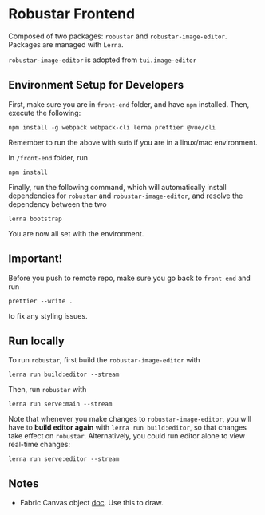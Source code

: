 # Robustar Frontend

Composed of two packages: `robustar` and `robustar-image-editor`. Packages are managed with `Lerna`.

`robustar-image-editor` is adopted from `tui.image-editor`

## Environment Setup for Developers

First, make sure you are in `front-end` folder, and have `npm` installed. Then, execute the following:

```
npm install -g webpack webpack-cli lerna prettier @vue/cli
```
Remember to run the above with `sudo` if you are in a linux/mac environment.

In `/front-end` folder, run 
```
npm install
```

Finally, run the following command, which will automatically install dependencies for `robustar` and `robustar-image-editor`, and resolve the dependency between the two
```
lerna bootstrap
```

You are now all set with the environment.

## Important!

Before you push to remote repo, make sure you go back to `front-end` and run

```
prettier --write .
```

to fix any styling issues.

## Run locally

To run `robustar`, first build the `robustar-image-editor` with

```
lerna run build:editor --stream
```

Then, run `robustar` with

```
lerna run serve:main --stream
```

Note that whenever you make changes to `robustar-image-editor`, you will have to **build editor again** with `lerna run build:editor`, so that changes take effect on `robustar`. Alternatively, you could run editor alone to view real-time changes:

```
lerna run serve:editor --stream
```

## Notes

- Fabric Canvas object [doc](http://fabricjs.com/docs/fabric.Canvas.html#toCanvasElement). Use this to draw.
